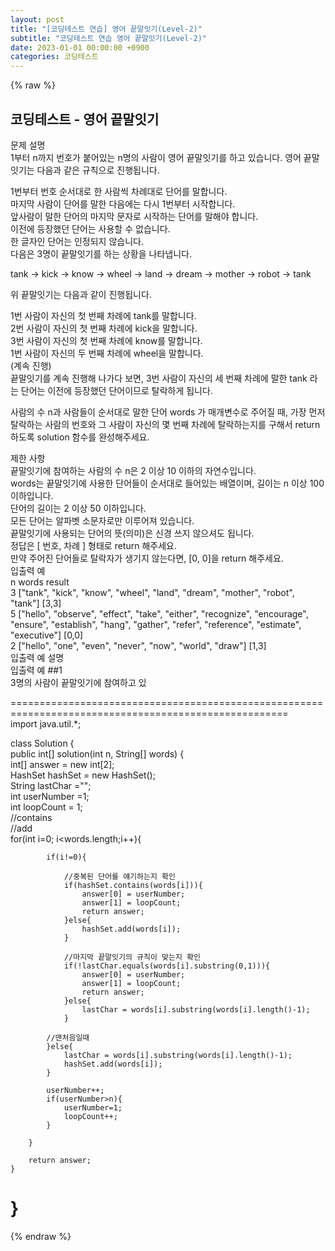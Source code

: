 ```yaml
---  
layout: post  
title: "[코딩테스트 연습] 영어 끝말잇기(Level-2)"  
subtitle: "코딩테스트 연습 영어 끝말잇기(Level-2)"  
date: 2023-01-01 00:00:00 +0900  
categories: 코딩테스트  
---  
```

{% raw %}  
## 코딩테스트 - 영어 끝말잇기  
문제 설명  
1부터 n까지 번호가 붙어있는 n명의 사람이 영어 끝말잇기를 하고 있습니다. 영어 끝말잇기는 다음과 같은 규칙으로 진행됩니다.  
  
1번부터 번호 순서대로 한 사람씩 차례대로 단어를 말합니다.  
마지막 사람이 단어를 말한 다음에는 다시 1번부터 시작합니다.  
앞사람이 말한 단어의 마지막 문자로 시작하는 단어를 말해야 합니다.  
이전에 등장했던 단어는 사용할 수 없습니다.  
한 글자인 단어는 인정되지 않습니다.  
다음은 3명이 끝말잇기를 하는 상황을 나타냅니다.  
  
tank → kick → know → wheel → land → dream → mother → robot → tank  
  
위 끝말잇기는 다음과 같이 진행됩니다.  
  
1번 사람이 자신의 첫 번째 차례에 tank를 말합니다.  
2번 사람이 자신의 첫 번째 차례에 kick을 말합니다.  
3번 사람이 자신의 첫 번째 차례에 know를 말합니다.  
1번 사람이 자신의 두 번째 차례에 wheel을 말합니다.  
(계속 진행)  
끝말잇기를 계속 진행해 나가다 보면, 3번 사람이 자신의 세 번째 차례에 말한 tank 라는 단어는 이전에 등장했던 단어이므로 탈락하게 됩니다.  
  
사람의 수 n과 사람들이 순서대로 말한 단어 words 가 매개변수로 주어질 때, 가장 먼저 탈락하는 사람의 번호와 그 사람이 자신의 몇 번째 차례에 탈락하는지를 구해서 return 하도록 solution 함수를 완성해주세요.  
  
제한 사항  
끝말잇기에 참여하는 사람의 수 n은 2 이상 10 이하의 자연수입니다.  
words는 끝말잇기에 사용한 단어들이 순서대로 들어있는 배열이며, 길이는 n 이상 100 이하입니다.  
단어의 길이는 2 이상 50 이하입니다.  
모든 단어는 알파벳 소문자로만 이루어져 있습니다.  
끝말잇기에 사용되는 단어의 뜻(의미)은 신경 쓰지 않으셔도 됩니다.  
정답은 [ 번호, 차례 ] 형태로 return 해주세요.  
만약 주어진 단어들로 탈락자가 생기지 않는다면, [0, 0]을 return 해주세요.  
입출력 예  
n	words	result  
3	["tank", "kick", "know", "wheel", "land", "dream", "mother", "robot", "tank"]	[3,3]  
5	["hello", "observe", "effect", "take", "either", "recognize", "encourage", "ensure", "establish", "hang", "gather", "refer", "reference", "estimate", "executive"]	[0,0]  
2	["hello", "one", "even", "never", "now", "world", "draw"]	[1,3]  
입출력 예 설명  
입출력 예 ##1  
3명의 사람이 끝말잇기에 참여하고 있  
  
======================================================================================================  
import java.util.*;  
  
class Solution {  
    public int[] solution(int n, String[] words) {  
        int[] answer = new int[2];  
        HashSet<String> hashSet = new HashSet();  
        String lastChar ="";  
        int userNumber =1;  
        int loopCount = 1;  
        //contains  
        //add  
        for(int i=0; i<words.length;i++){  
  
            if(i!=0){  
  
                //중복된 단어를 얘기하는지 확인  
                if(hashSet.contains(words[i])){  
                    answer[0] = userNumber;  
                    answer[1] = loopCount;  
                    return answer;  
                }else{  
                    hashSet.add(words[i]);  
                }  
  
                //마지막 끝말잇기의 규칙이 맞는지 확인  
                if(!lastChar.equals(words[i].substring(0,1))){  
                    answer[0] = userNumber;  
                    answer[1] = loopCount;  
                    return answer;  
                }else{  
                    lastChar = words[i].substring(words[i].length()-1);  
                }  
  
            //맨처음일때  
            }else{  
                lastChar = words[i].substring(words[i].length()-1);  
                hashSet.add(words[i]);  
            }  
  
            userNumber++;  
            if(userNumber>n){  
                userNumber=1;  
                loopCount++;  
            }  
  
        }  
  
        return answer;  
    }  
}  
======================================================================================================  
{% endraw %}